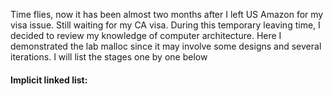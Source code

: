 Time flies, now it has been almost two months after I left US Amazon for my visa issue. Still waiting for my CA visa. During this temporary leaving time, I decided to review my knowledge of computer architecture. Here I demonstrated the lab malloc since it may involve some designs and several iterations. I will list the stages one by one below

#### Implicit linked list: 

